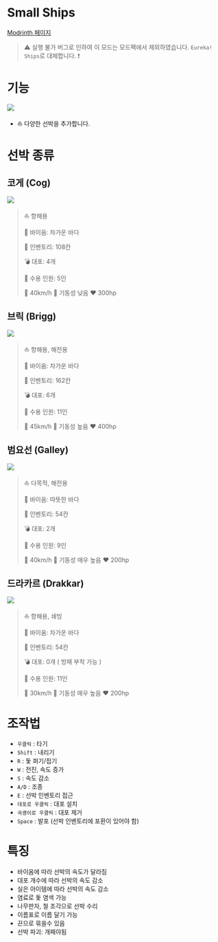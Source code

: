 # Small Ships
[Modrinth 페이지](https://modrinth.com/mod/small-ships)
> :warning: 실행 불가 버그로 인하여 이 모드는 모드팩에서 제외하였습니다. `Eureka! Ships`로 대체합니다. :exclamation: 

# 기능
![](https://i.imgur.com/V1c4392.png)
* :boat: 다양한 선박을 추가합니다.

# 선박 종류

## 코게 (Cog)
![](https://i.imgur.com/NVoZq47.png)
> :boat: 항해용
> 
> :ocean: 바이옴: 차가운 바다
>
> :briefcase: 인벤토리: 108칸
>
> :bomb: 대포: 4개
> 
> :busts_in_silhouette: 수용 인원: 5인
>
> :running: 40km/h :ship: 기동성 낮음 :heart: 300hp

## 브릭 (Brigg)
![](https://i.imgur.com/MkPzrjP.png)
> :boat: 항해용, 해전용
> 
> :ocean: 바이옴: 차가운 바다
>
> :briefcase: 인벤토리: 162칸
>
> :bomb: 대포: 6개
> 
> :busts_in_silhouette: 수용 인원: 11인
>
> :running: 45km/h :ship: 기동성 높음 :heart: 400hp

## 범요선 (Galley)
![](https://i.imgur.com/NsnNJEZ.png)
> :boat: 다목적, 해전용
> 
> :ocean: 바이옴: 따뜻한 바다
>
> :briefcase: 인벤토리: 54칸
>
> :bomb: 대포: 2개
> 
> :busts_in_silhouette: 수용 인원: 9인
>
> :running: 40km/h :ship: 기동성 매우 높음 :heart: 200hp

## 드라카르 (Drakkar)
![](https://i.imgur.com/XfsA0QO.png)
> :boat: 항해용, 쇄빙
> 
> :ocean: 바이옴: 차가운 바다
>
> :briefcase: 인벤토리: 54칸
>
> :bomb: 대포: 0개 ( 방패 부착 가능 )
> 
> :busts_in_silhouette: 수용 인원: 11인
>
> :running: 30km/h :ship: 기동성 매우 높음 :heart: 200hp

# 조작법
* `우클릭` : 타기
* `Shift` : 내리기
* `R` : 돛 펴기/접기
* `W` : 전진, 속도 증가
* `S` : 속도 감소
* `A/D` : 조종
* `E` : 선박 인벤토리 접근
* `대포로 우클릭` : 대포 설치
* `곡괭이로 우클릭` : 대포 제거
* `Space` : 발포 (선박 인벤토리에 포환이 있어야 함)

# 특징
* 바이옴에 따라 선박의 속도가 달라짐
* 대포 개수에 따라 선박의 속도 감소
* 실은 아이템에 따라 선박의 속도 감소
* 염료로 돛 염색 가능
* 나무판자, 철 조각으로 선박 수리
* 이름표로 이름 달기 가능
* 끈으로 묶을수 있음
* 선박 파괴: 개패야됨